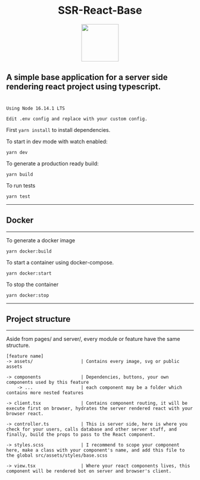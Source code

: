 # 
<h1 style="display:flex;align-items:center;flex-direction:column;" align="center">
SSR-React-Base
<image style="width: 100px;margin-top: 20px;" src="./src/pages/dashboard/assets/images/capi_wizard.png">
</h1>

## A simple base application for a server side rendering react project using typescript.
#
`Using Node 16.14.1 LTS`

`Edit .env config and replace with your custom config.`

First `yarn install` to install dependencies.

To start in dev mode with watch enabled:
```
yarn dev
```
To generate a production ready build:
```
yarn build
```
To run tests
```
yarn test
```
---
## Docker
---
To generate a docker image
```
yarn docker:build
```
To start a container using docker-compose.
```
yarn docker:start
```
To stop the container
```
yarn docker:stop
```

---
## Project structure
---

Aside from pages/ and server/, every module or feature have the same structure.

	[feature name]
	-> assets/ 					| Contains every image, svg or public assets

	-> components				| Dependencies, buttons, your own components used by this feature
		-> ...					| each component may be a folder which contains more nested features

	-> client.tsx				| Contains component routing, it will be execute first on browser, hydrates the server rendered react with your browser react.

	-> controller.ts			| This is server side, here is where you check for your users, calls database and other server stuff, and finally, build the props to pass to the React component.

	-> styles.scss				| I recommend to scope your component here, make a class with your component's name, and add this file to the global src/assets/styles/base.scss

	-> view.tsx					| Where your react components lives, this component will be rendered bot on server and browser's client.